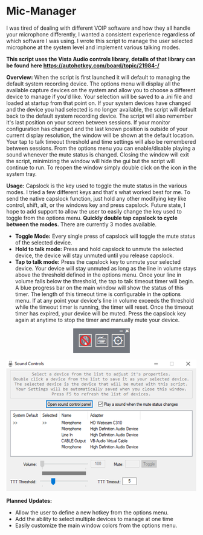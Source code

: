 # Mic-Manager
I was tired of dealing with different VOIP software and how they all handle your microphone differently, I wanted a consistent experience regardless of which software I was using. I wrote this script to manage the user selected microphone at the system level and implement various talking modes.

**This script uses the Vista Audio controls library, details of that library can be found here https://autohotkey.com/board/topic/21984-/**

**Overview:**
When the script is first launched it will default to managing the default system recording device. The options menu will display all the available capture devices on the system and allow you to choose a different device to manage if you'd like. Your selection will be saved to a .ini file and loaded at startup from that point on. If your system devices have changed and the device you had selected is no longer available, the script will default back to the default system recording device. The script will also remember it's last position on your screen between sessions. If your monitor configuration has changed and the last known position is outside of your current display resolution, the window will be shown at the default location. Your tap to talk timeout threshold and time settings will also be remembered between sessions. From the options menu you can enable/disable playing a sound whenever the mute status is changed. Closing the window will exit the script, minimizing the window will hide the gui but the script will continue to run. To reopen the window simply double click on the icon in the system tray.

**Usage:**
Capslock is the key used to toggle the mute status in the various modes. I tried a few different keys and that's what worked best for me. To send the native capslock function, just hold any other modifying key like control, shift, alt, or the windows key and press capslock. Future state, I hope to add support to allow the user to easily change the key used to toggle from the options menu. **Quickly double tap capslock to cycle between the modes.** There are currently 3 modes available.
 - **Toggle Mode:** Every single press of capslock will toggle the mute status of the selected device.
 - **Hold to talk mode:** Press and hold capslock to unmute the selected device, the device will stay unmuted until you release capslock.
 - **Tap to talk mode:** Press the capslock key to unmute your selected device. Your device will stay unmuted as long as the line in volume stays above the threshold defined in the options menu. Once your line in volume falls below the threshold, the tap to talk timeout timer will begin. A blue progress bar on the main window will show the status of this timer. The length of this timeout time is configurable in the options menu. If at any point your device's line in volume exceeds the threshold while the timeout timer is running, the timer will reset. Once the timeout timer has expired, your device will be muted. Press the capslock key again at anytime to stop the timer and manually mute your device.
 
<p align="center"><img src="https://raw.githubusercontent.com/C-Peck/Mic-Manager/master/Screenshots/Main%20window.png"></p>
<p align="center"><img src="https://raw.githubusercontent.com/C-Peck/Mic-Manager/master/Screenshots/Options%20Menu.png"></p>

**Planned Updates:**
 - Allow the user to define a new hotkey from the options menu.
 - Add the ability to select multiple devices to manage at one time
 - Easily customize the main window colors from the options menu.

 
 
  

